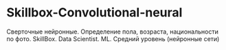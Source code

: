 # Skillbox-Convolutional-neural
Сверточные нейронные. Определение пола, возраста, национальности по фото.  SkillBox. Data Scientist. ML. Средний уровень (нейронные сети)
